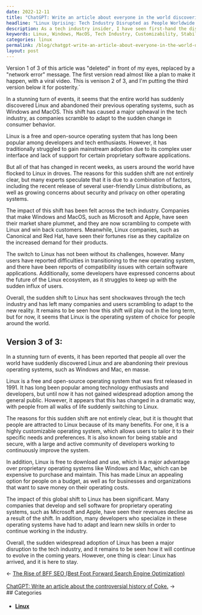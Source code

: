 ```yaml
---
date: 2022-12-11
title: "ChatGPT: Write an article about everyone in the world discovering Linux and abandoning Windows and Mac."
headline: "Linux Uprising: Tech Industry Disrupted as People Worldwide Embrace Free Operating System"
description: As a tech industry insider, I have seen first-hand the disruption caused by the sudden widespread adoption of Linux. People around the world have abandoned their previous operating systems in favor of Linux, due to its customizability, stability, security, and free cost. Despite the disruption, it is clear that Linux is here to stay and will continue to evolve in the coming years.
keywords: Linux, Windows, MacOS, Tech Industry, Customizability, Stability, Security, Free Cost, Disruption, Consumer Behavior, Adapt, Developers, Revenues, Evolve
categories: linux
permalink: /blog/chatgpt-write-an-article-about-everyone-in-the-world-discovering-linux-and-abandoning-windows-and-mac/
layout: post
---
```



Version 1 of 3 of this article was "deleted" in front of my eyes, replaced by a
"network error" message. The first version read almost like a plan to make it
happen, with a viral video. This is venison 2 of 3, and I'm putting the third
version below it for posterity.`

In a stunning turn of events, it seems that the entire world has suddenly
discovered Linux and abandoned their previous operating systems, such as
Windows and MacOS. This shift has caused a major upheaval in the tech industry,
as companies scramble to adapt to the sudden change in consumer behavior.

Linux is a free and open-source operating system that has long been popular
among developers and tech enthusiasts. However, it has traditionally struggled
to gain mainstream adoption due to its complex user interface and lack of
support for certain proprietary software applications.

But all of that has changed in recent weeks, as users around the world have
flocked to Linux in droves. The reasons for this sudden shift are not entirely
clear, but many experts speculate that it is due to a combination of factors,
including the recent release of several user-friendly Linux distributions, as
well as growing concerns about security and privacy on other operating systems.

The impact of this shift has been felt across the tech industry. Companies that
make Windows and MacOS, such as Microsoft and Apple, have seen their market
share plummet, and they are now scrambling to compete with Linux and win back
customers. Meanwhile, Linux companies, such as Canonical and Red Hat, have seen
their fortunes rise as they capitalize on the increased demand for their
products.

The switch to Linux has not been without its challenges, however. Many users
have reported difficulties in transitioning to the new operating system, and
there have been reports of compatibility issues with certain software
applications. Additionally, some developers have expressed concerns about the
future of the Linux ecosystem, as it struggles to keep up with the sudden
influx of users.

Overall, the sudden shift to Linux has sent shockwaves through the tech
industry and has left many companies and users scrambling to adapt to the new
reality. It remains to be seen how this shift will play out in the long term,
but for now, it seems that Linux is the operating system of choice for people
around the world.

## Version 3 of 3:

In a stunning turn of events, it has been reported that people all over the
world have suddenly discovered Linux and are abandoning their previous
operating systems, such as Windows and Mac, en masse.

Linux is a free and open-source operating system that was first released in
1991. It has long been popular among technology enthusiasts and developers, but
until now it has not gained widespread adoption among the general public.
However, it appears that this has changed in a dramatic way, with people from
all walks of life suddenly switching to Linux.

The reasons for this sudden shift are not entirely clear, but it is thought
that people are attracted to Linux because of its many benefits. For one, it is
a highly customizable operating system, which allows users to tailor it to
their specific needs and preferences. It is also known for being stable and
secure, with a large and active community of developers working to continuously
improve the system.

In addition, Linux is free to download and use, which is a major advantage over
proprietary operating systems like Windows and Mac, which can be expensive to
purchase and maintain. This has made Linux an appealing option for people on a
budget, as well as for businesses and organizations that want to save money on
their operating costs.

The impact of this global shift to Linux has been significant. Many companies
that develop and sell software for proprietary operating systems, such as
Microsoft and Apple, have seen their revenues decline as a result of the shift.
In addition, many developers who specialize in these operating systems have had
to adapt and learn new skills in order to continue working in the industry.

Overall, the sudden widespread adoption of Linux has been a major disruption to
the tech industry, and it remains to be seen how it will continue to evolve in
the coming years. However, one thing is clear: Linux has arrived, and it is
here to stay.


<div class="arrow-links"><div class="post-nav-prev"><span class="arrow">&larr;&nbsp;</span><a href="/blog/the-rise-of-bff-seo-best-foot-forward-search-engine-optimization/">The Rise of BFF SEO (Best Foot Forward Search Engine Optimization)</a></div> &nbsp; <div class="post-nav-next"><a href="/blog/chatgpt-write-an-article-about-the-controversial-history-of-coke/">ChatGPT: Write an article about the controversial history of Coke.</a><span class="arrow">&nbsp;&rarr;</span></div></div>
## Categories

<ul>
<li><h4><a href='/linux/'>Linux</a></h4></li></ul>